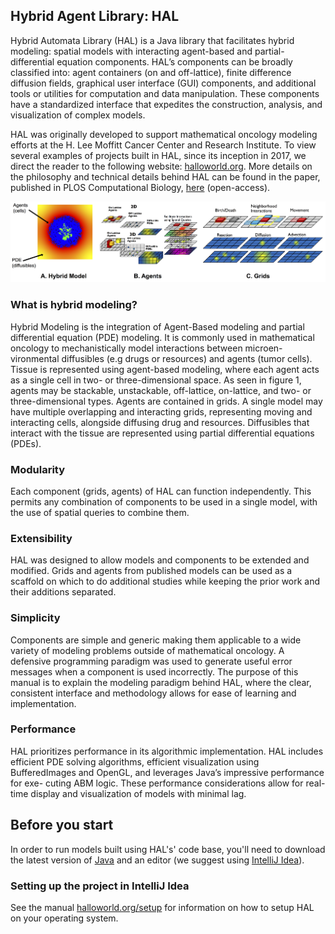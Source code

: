 
## Hybrid Agent Library: HAL

Hybrid Automata Library (HAL) is a Java library that facilitates hybrid modeling: spatial models with interacting agent-based and partial-differential equation components. HAL’s components can be broadly classified into: agent containers (on and off-lattice), finite difference diffusion fields, graphical user interface (GUI) components, and additional tools or utilities for computation and data manipulation. These components have a standardized interface that expedites the construction, analysis, and visualization of complex models.

HAL was originally developed to support mathematical oncology modeling efforts at the H. Lee Moffitt Cancer Center and Research Institute. To view several examples of projects built in HAL, since its inception in 2017, we direct the reader to the following website: [halloworld.org](http://halloworld.org/). More details on the philosophy and technical details behind HAL can be found in the paper, published in PLOS Computational Biology, [here](https://journals.plos.org/ploscompbiol/article?id=10.1371/journal.pcbi.1007635) (open-access).

![What is Hybrid Modeling](./what_is_hybrid_modeliing.png)

### What is hybrid modeling?
Hybrid Modeling is the integration of Agent-Based modeling and partial differential equation (PDE) modeling. It is commonly used in mathematical oncology to mechanistically model interactions between microen- vironmental diffusibles (e.g drugs or resources) and agents (tumor cells). Tissue is represented using agent-based modeling, where each agent acts as a single cell in two- or three-dimensional space. As seen in figure 1, agents may be stackable, unstackable, off-lattice, on-lattice, and two- or three-dimensional types. Agents are contained in grids. A single model may have multiple overlapping and interacting grids, representing moving and interacting cells, alongside diffusing drug and resources. Diffusibles that interact with the tissue are represented using partial differential equations (PDEs).

### Modularity
Each component (grids, agents) of HAL can function independently. This permits any combination of components to be used in a single model, with the use of spatial queries to combine them.

### Extensibility
HAL was designed to allow models and components to be extended and modified. Grids and agents from published models can be used as a scaffold on which to do additional studies while keeping the prior work and their additions separated.

### Simplicity
Components are simple and generic making them applicable to a wide variety of modeling problems outside of mathematical oncology. A defensive programming paradigm was used to generate useful error messages when a component is used incorrectly. The purpose of this manual is to explain the modeling paradigm behind HAL, where the clear, consistent interface and methodology allows for ease of learning and implementation.

### Performance
HAL prioritizes performance in its algorithmic implementation. HAL includes efficient PDE solving algorithms, efficient visualization using BufferedImages and OpenGL, and leverages Java’s impressive performance for exe- cuting ABM logic. These performance considerations allow for real-time display and visualization of models with minimal lag.

## Before you start
In order to run models built using HAL's' code base, you'll need to download the latest version of [Java](http://www.oracle.com/technetwork/java/javase/downloads/jdk9-downloads-3848520.html) and an editor (we suggest using [IntelliJ Idea](https://www.jetbrains.com/idea/download/)).

### Setting up the project in IntelliJ Idea

See the manual [halloworld.org/setup](https://halloworld.org/setup.html) for information on how to setup HAL on your operating system.